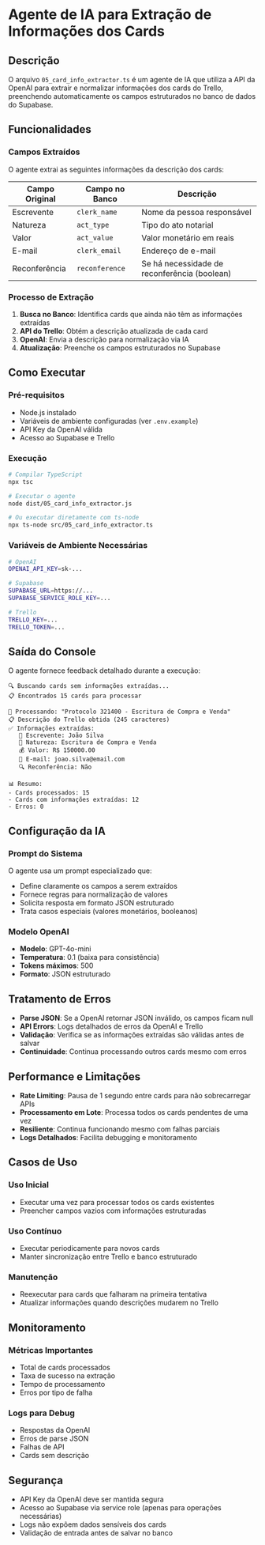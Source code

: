 # Agente de IA para Extração de Informações dos Cards

## Descrição

O arquivo `05_card_info_extractor.ts` é um agente de IA que utiliza a API da OpenAI para extrair e normalizar informações dos cards do Trello, preenchendo automaticamente os campos estruturados no banco de dados do Supabase.

## Funcionalidades

### Campos Extraídos
O agente extrai as seguintes informações da descrição dos cards:

| Campo Original | Campo no Banco | Descrição |
|----------------|----------------|-----------|
| Escrevente | `clerk_name` | Nome da pessoa responsável |
| Natureza | `act_type` | Tipo do ato notarial |
| Valor | `act_value` | Valor monetário em reais |
| E-mail | `clerk_email` | Endereço de e-mail |
| Reconferência | `reconference` | Se há necessidade de reconferência (boolean) |

### Processo de Extração
1. **Busca no Banco**: Identifica cards que ainda não têm as informações extraídas
2. **API do Trello**: Obtém a descrição atualizada de cada card
3. **OpenAI**: Envia a descrição para normalização via IA
4. **Atualização**: Preenche os campos estruturados no Supabase

## Como Executar

### Pré-requisitos
- Node.js instalado
- Variáveis de ambiente configuradas (ver `.env.example`)
- API Key da OpenAI válida
- Acesso ao Supabase e Trello

### Execução
```bash
# Compilar TypeScript
npx tsc

# Executar o agente
node dist/05_card_info_extractor.js

# Ou executar diretamente com ts-node
npx ts-node src/05_card_info_extractor.ts
```

### Variáveis de Ambiente Necessárias
```bash
# OpenAI
OPENAI_API_KEY=sk-...

# Supabase
SUPABASE_URL=https://...
SUPABASE_SERVICE_ROLE_KEY=...

# Trello
TRELLO_KEY=...
TRELLO_TOKEN=...
```

## Saída do Console

O agente fornece feedback detalhado durante a execução:

```
🔍 Buscando cards sem informações extraídas...
📋 Encontrados 15 cards para processar

📝 Processando: "Protocolo 321400 - Escritura de Compra e Venda"
📋 Descrição do Trello obtida (245 caracteres)
✅ Informações extraídas:
   👤 Escrevente: João Silva
   💼 Natureza: Escritura de Compra e Venda
   💰 Valor: R$ 150000.00
   📧 E-mail: joao.silva@email.com
   🔍 Reconferência: Não

📊 Resumo:
- Cards processados: 15
- Cards com informações extraídas: 12
- Erros: 0
```

## Configuração da IA

### Prompt do Sistema
O agente usa um prompt especializado que:
- Define claramente os campos a serem extraídos
- Fornece regras para normalização de valores
- Solicita resposta em formato JSON estruturado
- Trata casos especiais (valores monetários, booleanos)

### Modelo OpenAI
- **Modelo**: GPT-4o-mini
- **Temperatura**: 0.1 (baixa para consistência)
- **Tokens máximos**: 500
- **Formato**: JSON estruturado

## Tratamento de Erros

- **Parse JSON**: Se a OpenAI retornar JSON inválido, os campos ficam null
- **API Errors**: Logs detalhados de erros da OpenAI e Trello
- **Validação**: Verifica se as informações extraídas são válidas antes de salvar
- **Continuidade**: Continua processando outros cards mesmo com erros

## Performance e Limitações

- **Rate Limiting**: Pausa de 1 segundo entre cards para não sobrecarregar APIs
- **Processamento em Lote**: Processa todos os cards pendentes de uma vez
- **Resiliente**: Continua funcionando mesmo com falhas parciais
- **Logs Detalhados**: Facilita debugging e monitoramento

## Casos de Uso

### Uso Inicial
- Executar uma vez para processar todos os cards existentes
- Preencher campos vazios com informações estruturadas

### Uso Contínuo
- Executar periodicamente para novos cards
- Manter sincronização entre Trello e banco estruturado

### Manutenção
- Reexecutar para cards que falharam na primeira tentativa
- Atualizar informações quando descrições mudarem no Trello

## Monitoramento

### Métricas Importantes
- Total de cards processados
- Taxa de sucesso na extração
- Tempo de processamento
- Erros por tipo de falha

### Logs para Debug
- Respostas da OpenAI
- Erros de parse JSON
- Falhas de API
- Cards sem descrição

## Segurança

- API Key da OpenAI deve ser mantida segura
- Acesso ao Supabase via service role (apenas para operações necessárias)
- Logs não expõem dados sensíveis dos cards
- Validação de entrada antes de salvar no banco
